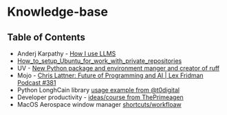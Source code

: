 # Knowledge-base

## Table of Contents
- Anderj Karpathy - [How I use LLMS](andrej_karpathy_how_i_use_llms.md)
- [How_to_setup_Ubuntu_for_work_with_private_repositories](how_to_setup_ubuntu_for_private_repos.md)
- UV - [New Python package and environment manger and creator of ruff ](python_uv_notes.md)
- Mojo - [Chris Lattner: Future of Programming and AI | Lex Fridman Podcast #381](https://www.youtube.com/watch?v=pdJQ8iVTwj8)
- Python LonghCain library [usage example from @t0digital](https://www.youtube.com/watch?v=KFgwXXWT7sQ&t=1284s)
- Developer productivity - [ideas/course from ThePrimeagen](https://github.com/ThePrimeagen/dev-productivity)
- MacOS Aerospace window manager [shortcuts/workfloaw](macos_software_tools_shortcuts.md)

